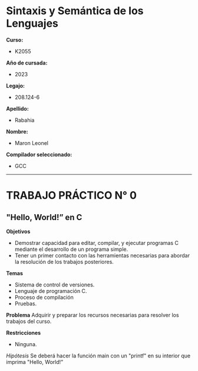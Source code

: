 # Sintaxis y Semántica de los Lenguajes

**Curso:**
- K2055  

**Año de cursada:**
- 2023

**Legajo:**
- 208.124-6

**Apellido:**
- Rabahia

**Nombre:**
- Maron Leonel
  
**Compilador seleccionado:**
- GCC

---

# TRABAJO PRÁCTICO N° 0
## "Hello, World!” en C

**Objetivos**
- Demostrar capacidad para editar, compilar, y ejecutar programas C mediante el desarrollo de un programa simple.
- Tener un primer contacto con las herramientas necesarias para abordar la resolución de los trabajos posteriores.

**Temas**
- Sistema de control de versiones.
- Lenguaje de programación C.
- Proceso de compilación
- Pruebas.

**Problema**
Adquirir y preparar los recursos necesarias para resolver los trabajos del curso.

**Restricciones**
- Ninguna.


*Hipótesis*
Se deberá hacer la función main con un "printf" en su interior que imprima "Hello, World!"